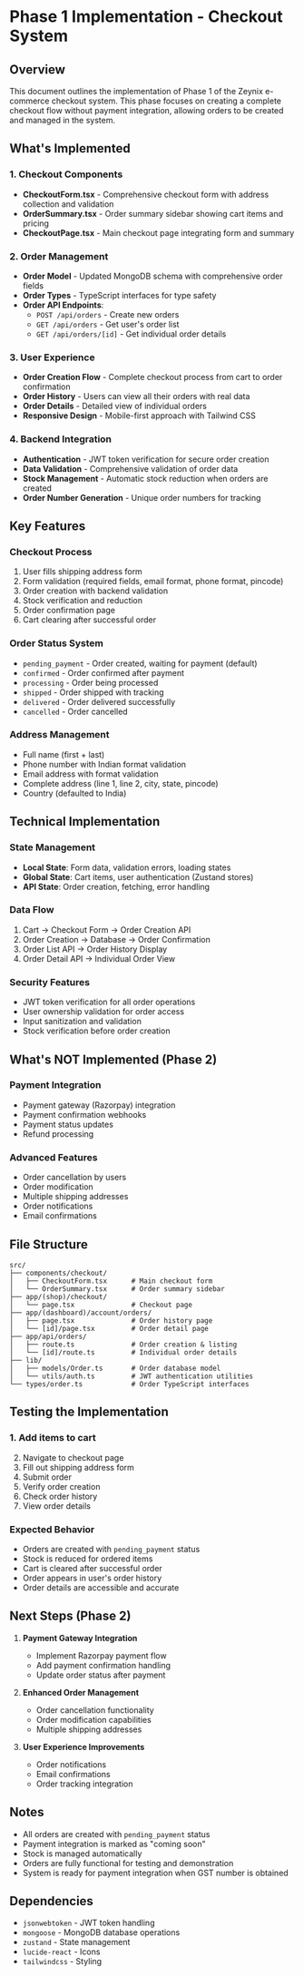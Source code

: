 # Phase 1 Implementation - Checkout System

## Overview
This document outlines the implementation of Phase 1 of the Zeynix e-commerce checkout system. This phase focuses on creating a complete checkout flow without payment integration, allowing orders to be created and managed in the system.

## What's Implemented

### 1. Checkout Components
- **CheckoutForm.tsx** - Comprehensive checkout form with address collection and validation
- **OrderSummary.tsx** - Order summary sidebar showing cart items and pricing
- **CheckoutPage.tsx** - Main checkout page integrating form and summary

### 2. Order Management
- **Order Model** - Updated MongoDB schema with comprehensive order fields
- **Order Types** - TypeScript interfaces for type safety
- **Order API Endpoints**:
  - `POST /api/orders` - Create new orders
  - `GET /api/orders` - Get user's order list
  - `GET /api/orders/[id]` - Get individual order details

### 3. User Experience
- **Order Creation Flow** - Complete checkout process from cart to order confirmation
- **Order History** - Users can view all their orders with real data
- **Order Details** - Detailed view of individual orders
- **Responsive Design** - Mobile-first approach with Tailwind CSS

### 4. Backend Integration
- **Authentication** - JWT token verification for secure order creation
- **Data Validation** - Comprehensive validation of order data
- **Stock Management** - Automatic stock reduction when orders are created
- **Order Number Generation** - Unique order numbers for tracking

## Key Features

### Checkout Process
1. User fills shipping address form
2. Form validation (required fields, email format, phone format, pincode)
3. Order creation with backend validation
4. Stock verification and reduction
5. Order confirmation page
6. Cart clearing after successful order

### Order Status System
- `pending_payment` - Order created, waiting for payment (default)
- `confirmed` - Order confirmed after payment
- `processing` - Order being processed
- `shipped` - Order shipped with tracking
- `delivered` - Order delivered successfully
- `cancelled` - Order cancelled

### Address Management
- Full name (first + last)
- Phone number with Indian format validation
- Email address with format validation
- Complete address (line 1, line 2, city, state, pincode)
- Country (defaulted to India)

## Technical Implementation

### State Management
- **Local State**: Form data, validation errors, loading states
- **Global State**: Cart items, user authentication (Zustand stores)
- **API State**: Order creation, fetching, error handling

### Data Flow
1. Cart → Checkout Form → Order Creation API
2. Order Creation → Database → Order Confirmation
3. Order List API → Order History Display
4. Order Detail API → Individual Order View

### Security Features
- JWT token verification for all order operations
- User ownership validation for order access
- Input sanitization and validation
- Stock verification before order creation

## What's NOT Implemented (Phase 2)

### Payment Integration
- Payment gateway (Razorpay) integration
- Payment confirmation webhooks
- Payment status updates
- Refund processing

### Advanced Features
- Order cancellation by users
- Order modification
- Multiple shipping addresses
- Order notifications
- Email confirmations

## File Structure

```
src/
├── components/checkout/
│   ├── CheckoutForm.tsx      # Main checkout form
│   └── OrderSummary.tsx      # Order summary sidebar
├── app/(shop)/checkout/
│   └── page.tsx              # Checkout page
├── app/(dashboard)/account/orders/
│   ├── page.tsx              # Order history page
│   └── [id]/page.tsx         # Order detail page
├── app/api/orders/
│   ├── route.ts              # Order creation & listing
│   └── [id]/route.ts         # Individual order details
├── lib/
│   ├── models/Order.ts       # Order database model
│   └── utils/auth.ts         # JWT authentication utilities
└── types/order.ts            # Order TypeScript interfaces
```

## Testing the Implementation

### 1. Add items to cart
2. Navigate to checkout page
3. Fill out shipping address form
4. Submit order
5. Verify order creation
6. Check order history
7. View order details

### Expected Behavior
- Orders are created with `pending_payment` status
- Stock is reduced for ordered items
- Cart is cleared after successful order
- Order appears in user's order history
- Order details are accessible and accurate

## Next Steps (Phase 2)

1. **Payment Gateway Integration**
   - Implement Razorpay payment flow
   - Add payment confirmation handling
   - Update order status after payment

2. **Enhanced Order Management**
   - Order cancellation functionality
   - Order modification capabilities
   - Multiple shipping addresses

3. **User Experience Improvements**
   - Order notifications
   - Email confirmations
   - Order tracking integration

## Notes

- All orders are created with `pending_payment` status
- Payment integration is marked as "coming soon"
- Stock is managed automatically
- Orders are fully functional for testing and demonstration
- System is ready for payment integration when GST number is obtained

## Dependencies

- `jsonwebtoken` - JWT token handling
- `mongoose` - MongoDB database operations
- `zustand` - State management
- `lucide-react` - Icons
- `tailwindcss` - Styling
